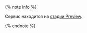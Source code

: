 {% note info %}



Сервис находится на [стадии Preview](../../overview/concepts/launch-stages.md).


{% endnote %}